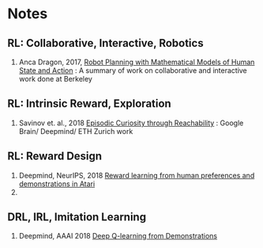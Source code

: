 # Notes
## RL: Collaborative, Interactive, Robotics
  1. Anca Dragon, 2017, 
  [Robot Planning with Mathematical Models of Human State and Action](https://arxiv.org/abs/1705.04226)
    : A summary of work on collaborative and interactive work done at Berkeley
## RL: Intrinsic Reward, Exploration
  1. Savinov et. al., 2018 [Episodic Curiosity through Reachability](https://arxiv.org/abs/1810.02274)
    : Google Brain/ Deepmind/ ETH Zurich work
## RL: Reward Design
  1. Deepmind, NeurIPS, 2018 [Reward learning from human preferences and demonstrations in Atari](https://arxiv.org/pdf/1811.06521.pdf)
  2. 
## DRL, IRL, Imitation Learning 
  1. Deepmind, AAAI 2018 [Deep Q-learning from Demonstrations](https://arxiv.org/abs/1704.03732)
  
